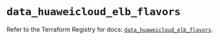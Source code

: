 # `data_huaweicloud_elb_flavors`

Refer to the Terraform Registry for docs: [`data_huaweicloud_elb_flavors`](https://registry.terraform.io/providers/huaweicloud/huaweicloud/1.71.1/docs/data-sources/elb_flavors).
